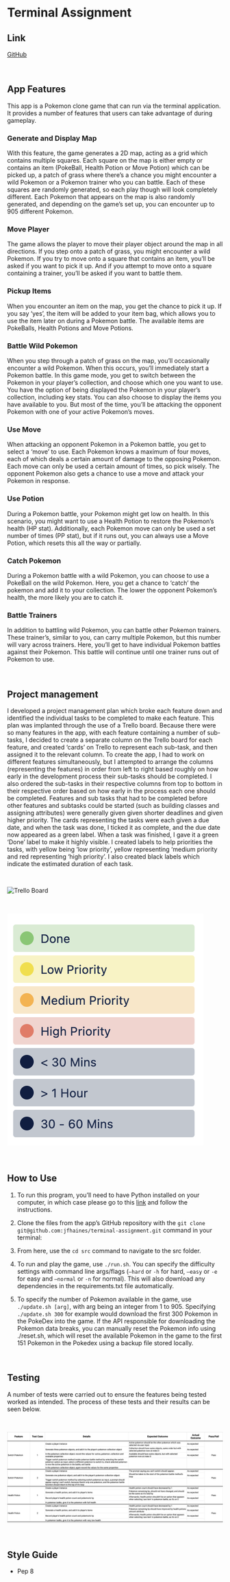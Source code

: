 # Terminal Assignment

## Link
[GitHub](https://github.com/jfhaines/terminal-assignment)

&nbsp;

## App Features
This app is a Pokemon clone game that can run via the terminal application. It provides a number of features that users can take advantage of during gameplay.

### Generate and Display Map
With this feature, the game generates a 2D map, acting as a grid which contains multiple squares. Each square on the map is either empty or contains an item (PokeBall, Health Potion or Move Potion) which can be picked up, a patch of grass where there’s a chance you might encounter a wild Pokemon or a Pokemon trainer who you can battle. Each of these squares are randomly generated, so each play though will look completely different.  Each Pokemon that appears on the map is also randomly generated, and depending on the game’s set up, you can encounter up to 905 different Pokemon. 

### Move Player
The game allows the player to move their player object around the map in all directions. If you step onto a patch of grass, you might encounter a wild Pokemon. If you try to move onto a square that contains an item, you’ll be asked if you want to pick it up. And if you attempt to move onto a square containing a trainer, you’ll be asked if you want to battle them. 

### Pickup Items
When you encounter an item on the map, you get the chance to pick it up. If you say ‘yes’, the item will be added to your item bag, which allows you to use the item later on during a Pokemon battle. The available items are PokeBalls, Health Potions and Move Potions. 

### Battle Wild Pokemon
When you step through a patch of grass on the map, you’ll occasionally encounter a wild Pokemon. When this occurs, you’ll immediately start a Pokemon battle. In this game mode, you get to switch between the Pokemon in your player’s collection, and choose which one you want to use. You have the option of being displayed the Pokemon in your player’s collection, including key stats. You can also choose to display the items you have available to you. But most of the time, you’ll be attacking the opponent Pokemon with one of your active Pokemon’s moves. 

### Use Move
When attacking an opponent Pokemon in a Pokemon battle, you get to select a ‘move’ to use. Each Pokemon knows a maximum of four moves, each of which deals a certain amount of damage to the opposing Pokemon. Each move can only be used a certain amount of times, so pick wisely. The opponent Pokemon also gets a chance to use a move and attack your Pokemon in response.

### Use Potion
During a Pokemon battle, your Pokemon might get low on health. In this scenario, you might want to use a Health Potion to restore the Pokemon’s health (HP stat). Additionally, each Pokemon move can only be used a set number of times (PP stat), but if it runs out, you can always use a Move Potion, which resets this all the way or partially. 

### Catch Pokemon
During a Pokemon battle with a wild Pokemon, you can choose to use a PokeBall on the wild Pokemon. Here, you get a chance to ‘catch’ the pokemon and add it to your collection. The lower the opponent Pokemon’s health, the more likely you are to catch it.

### Battle Trainers
In addition to battling wild Pokemon, you can battle other Pokemon trainers. These trainer’s, similar to you, can carry multiple Pokemon, but this number will vary across trainers. Here, you’ll get to have individual Pokemon battles against their Pokemon. This battle will continue until one trainer runs out of Pokemon to use. 

&nbsp;

## Project management
I developed a project management plan which broke each feature down and identified the individual tasks to be completed to make each feature. This plan was implanted through the use of a Trello board. Because there were so many features in the app, with each feature containing a number of sub-tasks, I decided to create a separate column on the Trello board for each feature, and created ‘cards’ on Trello to represent each sub-task, and then assigned it to the relevant column. To create the app, I had to work on different features simultaneously, but I attempted to arrange the columns (representing the features) in order from left to right based roughly on how early in the development process their sub-tasks should be completed. I also ordered the sub-tasks in their respective columns from top to bottom in their respective order based on how early in the process each one should be completed. Features and sub tasks  that had to be completed before other features and subtasks could be started (such as building classes and assigning attributes) were generally given given shorter deadlines and given higher priority. The cards representing the tasks were each given a due date, and when the task was done, I ticked it as complete, and the due date now appeared as a green label. When a task was finished, I gave it a green ‘Done’ label to make it highly visible. I created labels to help priorities the tasks, with yellow being ‘low priority’, yellow representing ‘medium priority and red representing ‘high priority’. I also created black labels which indicate the estimated duration of each task.

&nbsp;

![Trello Board](images/trello.png)

&nbsp;

![Trello Labels](images/labels.png)

&nbsp;

## How to Use
1. To run this program, you’ll need to have Python installed on your computer, in which case please go to this [link](https://www.python.org/downloads/) and follow the instructions.

2. Clone the files from the app’s GitHub repository with the ```git clone git@github.com:jfhaines/terminal-assignment.git``` command in your terminal:

3. From here, use the ```cd src``` command to navigate to the src folder.

4. To run and play the game, use ```./run.sh```. You can specify the difficulty settings with command line args/flags (```—hard``` or ```-h``` for hard, ```—easy``` or ```-e``` for easy and ```—normal``` or ```-n``` for normal). This will also download any dependencies in the requirements.txt file automatically. 

5. To specify the number of Pokemon available in the game, use ```./update.sh [arg]```, with arg being an integer from 1 to 905. Specifying ```./update.sh 300``` for example would download the first 300 Pokemon in the PokeDex into the game. If the API responsible for downloading the Pokemon data breaks, you can manually reset the Pokemon info using ./reset.sh, which will reset the available Pokemon in the game to the first 151 Pokemon in the Pokedex using a backup file stored locally.

&nbsp;

## Testing
A number of tests were carried out to ensure the features being tested worked as intended. The process of these tests and their results can be seen below.

&nbsp;

![Testing Data](images/testing.png)

&nbsp;

## Style Guide
- Pep 8
